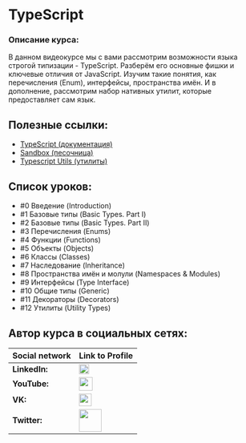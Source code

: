 #  TypeScript

### Описание курса:
В данном видеокурсе мы с вами рассмотрим возможности языка строгой типизации - TypeScript. Разберём его основные фишки и ключевые отличия от JavaScript. Изучим такие понятия, как перечисления (Enum), интерфейсы, пространства имён. И в дополнение, рассмотрим набор нативных утилит, которые предоставляет сам язык.

## Полезные ссылки:
- [TypeScript (документация)](https://www.typescriptlang.org)
- [Sandbox (песочница)](https://www.typescriptlang.org/play/index.html)
- [Typescript Utils (утилиты)](https://www.typescriptlang.org/docs/handbook/utility-types.html)

## Список уроков:
- #0 Введение (Introduction)
- #1 Базовые типы (Basic Types. Part I)
- #2 Базовые типы (Basic Types. Part II)
- #3 Перечисления (Enums)
- #4 Функции (Functions)
- #5 Объекты (Objects)
- #6 Классы (Classes)
- #7 Наследование (Inheritance)
- #8 Пространства имён и молули (Namespaces & Modules)
- #9 Интерфейсы (Type Interface)
- #10 Общие типы (Generic)
- #11 Декораторы (Decorators)
- #12 Утилиты (Utility Types)

## Автор курса в социальных сетях:
Social network | Link to Profile
-----|-----
**LinkedIn:** | [<img src="https://upload.wikimedia.org/wikipedia/commons/thumb/0/01/LinkedIn_Logo.svg/1280px-LinkedIn_Logo.svg.png" height="20" />](http://www.linkedin.com/in/YauhenKavalchuk)
**YouTube:** | [<img src="https://upload.wikimedia.org/wikipedia/commons/thumb/e/e1/Logo_of_YouTube_%282015-2017%29.svg/1280px-Logo_of_YouTube_%282015-2017%29.svg.png" height="27" />](https://youtube.com/c/YauhenKavalchuk)
**VK:** | [<img src="http://pngimg.com/uploads/vkontakte/vkontakte_PNG27.png" height="25" />](http://vk.com/YauhenKavalchuk)
**Twitter:** | [<img src="http://www.stickpng.com/assets/images/580b57fcd9996e24bc43c53e.png" height="45" />](https://twitter.com/YauhenKavalchuk)
